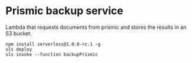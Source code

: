 Prismic backup service
============

Lambda that requests documents from prismic and stores the results in an S3 bucket.

```
npm install serverless@1.0.0-rc.1 -g
sls deploy
sls invoke --function backupPrismic
```
